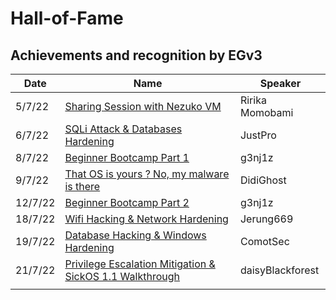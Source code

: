 # Hall-of-Fame
## Achievements and recognition by EGv3 

| Date | Name | Speaker |
|--|--|--|
| 5/7/22 | [Sharing Session with Nezuko VM](https://youtu.be/2KJQKQO4eRU) | Ririka Momobami |
| 6/7/22 | [SQLi Attack & Databases Hardening](https://youtu.be/Tb7dwUvhl0M) | JustPro |
| 8/7/22 | [Beginner Bootcamp Part 1](https://drive.google.com/drive/u/1/folders/1oE2GLFAivcl1qRvljnsLzoDgDxVTjsKy) | g3nj1z |
| 9/7/22 | [That OS is yours ? No, my malware is there](https://youtu.be/yIqoxIHmCl8) | DidiGhost |
| 12/7/22 | [Beginner Bootcamp Part 2]() | g3nj1z |
| 18/7/22 | [Wifi Hacking & Network Hardening](https://youtu.be/NXvGttrYp-E) | Jerung669 |
| 19/7/22 | [Database Hacking & Windows Hardening](https://youtu.be/5woykX5t7lE) | ComotSec |
| 21/7/22 | [Privilege Escalation Mitigation & SickOS 1.1 Walkthrough](https://youtu.be/-Y0Xb85FJ5c) | daisyBlackforest |
|  |  |  |
